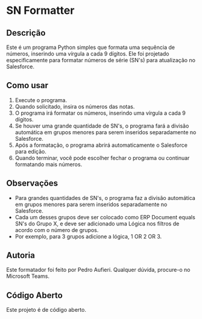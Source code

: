 # SN Formatter

## Descrição
Este é um programa Python simples que formata uma sequência de números, inserindo uma vírgula a cada 9 dígitos. Ele foi projetado especificamente para formatar números de série (SN's) para atualização no Salesforce.

## Como usar
1. Execute o programa.
2. Quando solicitado, insira os números das notas.
3. O programa irá formatar os números, inserindo uma vírgula a cada 9 dígitos.
4. Se houver uma grande quantidade de SN's, o programa fará a divisão automática em grupos menores para serem inseridos separadamente no Salesforce.
5. Após a formatação, o programa abrirá automaticamente o Salesforce para edição.
6. Quando terminar, você pode escolher fechar o programa ou continuar formatando mais números.

## Observações
- Para grandes quantidades de SN's, o programa faz a divisão automática em grupos menores para serem inseridos separadamente no Salesforce.
- Cada um desses grupos deve ser colocado como ERP Document equals SN's do Grupo X, e deve ser adicionado uma Lógica nos filtros de acordo com o número de grupos.
- Por exemplo, para 3 grupos adicione a lógica, 1 OR 2 OR 3.

## Autoria
Este formatador foi feito por Pedro Aufieri. Qualquer dúvida, procure-o no Microsoft Teams.

## Código Aberto
Este projeto é de código aberto.
